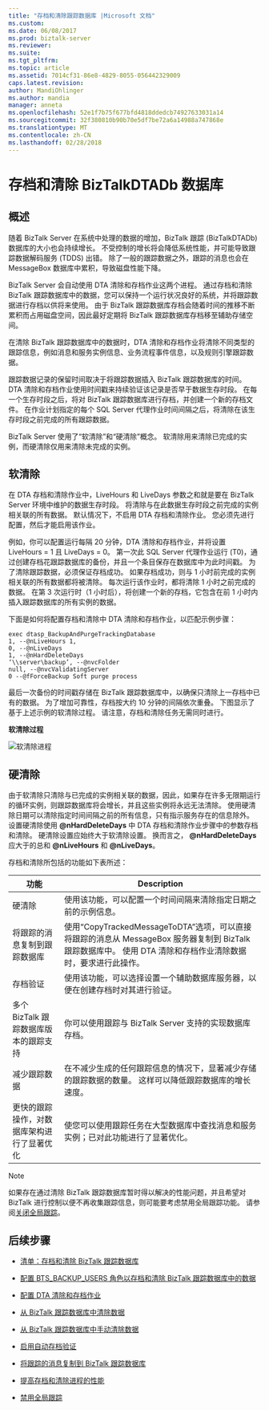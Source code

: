 ```yaml
---
title: "存档和清除跟踪数据库 |Microsoft 文档"
ms.custom: 
ms.date: 06/08/2017
ms.prod: biztalk-server
ms.reviewer: 
ms.suite: 
ms.tgt_pltfrm: 
ms.topic: article
ms.assetid: 7014cf31-86e8-4829-8055-056442329009
caps.latest.revision: 
author: MandiOhlinger
ms.author: mandia
manager: anneta
ms.openlocfilehash: 52e1f7b75f677bfd4818ddedcb74927633031a14
ms.sourcegitcommit: 32f380810b90b70e5df7be72a6a14988a747868e
ms.translationtype: MT
ms.contentlocale: zh-CN
ms.lasthandoff: 02/28/2018
---
```

# <a name="archive-and-purge-the-biztalkdtadb-database"></a>存档和清除 BizTalkDTADb 数据库

## <a name="overview"></a>概述
随着 BizTalk Server 在系统中处理的数据的增加，BizTalk 跟踪 (BizTalkDTADb) 数据库的大小也会持续增长。 不受控制的增长将会降低系统性能，并可能导致跟踪数据解码服务 (TDDS) 出错。 除了一般的跟踪数据之外，跟踪的消息也会在 MessageBox 数据库中累积，导致磁盘性能下降。  
  
BizTalk Server 会自动使用 DTA 清除和存档作业这两个进程。 通过存档和清除 BizTalk 跟踪数据库中的数据，您可以保持一个运行状况良好的系统，并将跟踪数据进行存档以供将来使用。 由于 BizTalk 跟踪数据库存档会随着时间的推移不断累积而占用磁盘空间，因此最好定期将 BizTalk 跟踪数据库存档移至辅助存储空间。  
  
 在清除 BizTalk 跟踪数据库中的数据时，DTA 清除和存档作业将清除不同类型的跟踪信息，例如消息和服务实例信息、业务流程事件信息，以及规则引擎跟踪数据。  
  
 跟踪数据记录的保留时间取决于将跟踪数据插入 BizTalk 跟踪数据库的时间。 DTA 清除和存档作业使用时间戳来持续验证该记录是否早于数据生存时段。 在每一个生存时段之后，将对 BizTalk 跟踪数据库进行存档，并创建一个新的存档文件。 在作业计划指定的每个 SQL Server 代理作业时间间隔之后，将清除在该生存时段之前完成的所有跟踪数据。  
  
 BizTalk Server 使用了“软清除”和“硬清除”概念。 软清除用来清除已完成的实例，而硬清除仅用来清除未完成的实例。  
  
## <a name="soft-purge"></a>软清除
  
 在 DTA 存档和清除作业中，LiveHours 和 LiveDays 参数之和就是要在 BizTalk Server 环境中维护的数据生存时段。 将清除与在此数据生存时段之前完成的实例相关联的所有数据。 默认情况下，不启用 DTA 存档和清除作业。 您必须先进行配置，然后才能启用该作业。  
  
 例如，你可以配置运行每隔 20 分钟，DTA 清除和存档作业，并将设置 LiveHours = 1 且 LiveDays = 0。 第一次此 SQL Server 代理作业运行 (T0)，通过创建存档花跟踪数据库的备份，并且一个条目保存在数据库中为此时间戳。 为了清除跟踪数据，必须保证存档成功。 如果存档成功，则与 1 小时前完成的实例相关联的所有数据都将被清除。 每次运行该作业时，都将清除 1 小时之前完成的数据。 在第 3 次运行时（1 小时后），将创建一个新的存档，它包含在前 1 小时内插入跟踪数据库的所有实例的数据。  
  
 下面是如何将配置存档和清除中 DTA 清除和存档作业，以匹配示例步骤：  
  
```  
exec dtasp_BackupAndPurgeTrackingDatabase  
1, --@nLiveHours 1,   
0, --@nLiveDays   
1, --@nHardDeleteDays   
‘\\server\backup’, --@nvcFolder   
null, --@nvcValidatingServer   
0 --@fForceBackup Soft purge process  
```  
  
 最后一次备份的时间戳存储在 BizTalk 跟踪数据库中，以确保只清除上一存档中已有的数据。 为了增加可靠性，存档按大约 10 分钟的间隔依次重叠。 下图显示了基于上述示例的软清除过程。 请注意，存档和清除任务无需同时进行。  
  
 **软清除过程**  
  
 ![软清除进程](../core/media/archivingandpurging.gif "archivingandpurging")  
  
## <a name="hard-purge"></a>硬清除
  
 由于软清除只清除与已完成的实例相关联的数据，因此，如果存在许多无限期运行的循环实例，则跟踪数据库将会增长，并且这些实例将永远无法清除。 使用硬清除日期可以清除指定时间间隔之前的所有信息，只有指示服务存在的信息除外。 设置硬清除使用 **@nHardDeleteDays** 中 DTA 存档和清除作业步骤中的参数存档和清除。 硬清除设置应始终大于软清除设置。 换而言之， **@nHardDeleteDays** 应大于的总和 **@nLiveHours** 和 **@nLiveDays**。  
  
 存档和清除所包括的功能如下表所述：  
  
|功能|Description|  
|-------------|-----------------|  
|硬清除|使用该功能，可以配置一个时间间隔来清除指定日期之前的示例信息。|  
|将跟踪的消息复制到跟踪数据库|使用“CopyTrackedMessageToDTA”选项，可以直接将跟踪的消息从 MessageBox 服务器复制到 BizTalk 跟踪数据库中。 使用 DTA 清除和存档作业清除数据时，要求进行此操作。|  
|存档验证|使用该功能，可以选择设置一个辅助数据库服务器，以便在创建存档时对其进行验证。|  
|多个 BizTalk 跟踪数据库版本的跟踪支持|你可以使用跟踪与 BizTalk Server 支持的实现数据库存档。|  
|减少跟踪数据|在不减少生成的任何跟踪信息的情况下，显著减少存储的跟踪数据的数量。 这样可以降低跟踪数据库的增长速度。|  
|更快的跟踪操作，对数据库架构进行了显著优化|使您可以使用跟踪任务在大型数据库中查找消息和服务实例；已对此功能进行了显著优化。|  
  
> [!NOTE]
>  如果存在通过清除 BizTalk 跟踪数据库暂时得以解决的性能问题，并且希望对 BizTalk 进行控制以便不再收集跟踪信息，则可能要考虑禁用全局跟踪功能。 请参阅[关闭全局跟踪](../core/how-to-turn-off-global-tracking.md)。  
  
## <a name="next-steps"></a>后续步骤
  
-   [清单：存档和清除 BizTalk 跟踪数据库](../core/checklist-archiving-and-purging-the-biztalk-tracking-database.md)  
  
-   [配置 BTS_BACKUP_USERS 角色以存档和清除 BizTalk 跟踪数据库中的数据](../core/configure-bts_backup_users-role-to-archive-and-purge-from-tracking-database.md)  
  
-   [配置 DTA 清除和存档作业](../core/how-to-configure-the-dta-purge-and-archive-job.md)  
  
-   [从 BizTalk 跟踪数据库中清除数据](../core/how-to-purge-data-from-the-biztalk-tracking-database.md)  
  
-   [从 BizTalk 跟踪数据库中手动清除数据](../core/how-to-manually-purge-data-from-the-biztalk-tracking-database.md)  
  
-   [启用自动存档验证](../core/how-to-enable-automatic-archive-validation.md)  
  
-   [将跟踪的消息复制到 BizTalk 跟踪数据库](../core/how-to-copy-tracked-messages-into-the-biztalk-tracking-database.md)  
  
-   [提高存档和清除进程的性能](../core/improving-the-performance-of-the-archiving-and-purging-process.md)  
  
-   [禁用全局跟踪](../core/how-to-turn-off-global-tracking.md)
